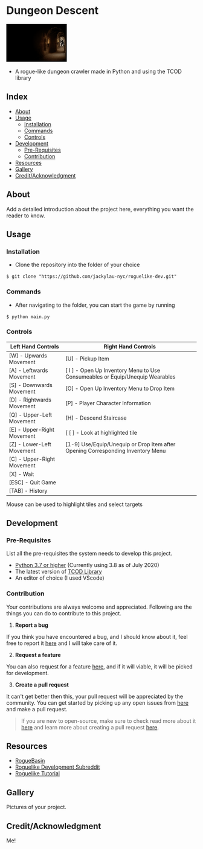 # Dungeon Descent
![Main Menu](https://raw.githubusercontent.com/jackylau-nyc/dungeon-descent/main/menu_background.png)
- A rogue-like dungeon crawler made in Python and using the TCOD library

## Index

- [About](#about)
- [Usage](#usage)
  - [Installation](#installation)
  - [Commands](#commands)
  - [Controls](#controls)
- [Development](#development)
  - [Pre-Requisites](#pre-requisites)
  - [Contribution](#contribution)
- [Resources](#resources)
- [Gallery](#camera-gallery)
- [Credit/Acknowledgment](#star2-creditacknowledgment)

## About
Add a detailed introduction about the project here, everything you want the reader to know.

## Usage


### Installation
- Clone the repository into the folder of your choice

```
$ git clone "https://github.com/jackylau-nyc/roguelike-dev.git"
```

### Commands
- After navigating to the folder, you can start the game by running
```
$ python main.py
```

### Controls
Left Hand Controls | Right Hand Controls
------------ | -------------
[W] - Upwards Movement | [U] - Pickup Item
[A] - Leftwards Movement | [ I ] - Open Up Inventory Menu to Use Consumeables or Equip/Unequip Wearables
[S] - Downwards Movement | [O] - Open Up Inventory Menu to Drop Item
[D] - Rightwards Movement | [P] - Player Character Information
[Q] - Upper-Left Movement | [H] - Descend Staircase
[E] - Upper-Right Movement | [ [ ] - Look at highlighted tile
[Z] - Lower-Left Movement | [1-9] Use/Equip/Unequip or Drop Item after Opening Corresponding Inventory Menu
[C] - Upper-Right Movement |
[X] - Wait |
[ESC] - Quit Game |
[TAB] - History |

Mouse can be used to highlight tiles and select targets

## Development

### Pre-Requisites
List all the pre-requisites the system needs to develop this project.
- [Python 3.7 or higher](https://www.python.org/downloads/) (Currently using 3.8 as of July 2020)
- The latest version of [TCOD Library](https://python-tcod.readthedocs.io/en/latest/installation.html)
- An editor of choice (I used VScode)

 ### Contribution

 Your contributions are always welcome and appreciated. Following are the things you can do to contribute to this project.

 1. **Report a bug**

 If you think you have encountered a bug, and I should know about it, feel free to report it [here]() and I will take care of it.

 2. **Request a feature**

 You can also request for a feature [here](), and if it will viable, it will be picked for development.  

 3. **Create a pull request**

 It can't get better then this, your pull request will be appreciated by the community. You can get started by picking up any open issues from [here]() and make a pull request.

 > If you are new to open-source, make sure to check read more about it [here](https://www.digitalocean.com/community/tutorial_series/an-introduction-to-open-source) and learn more about creating a pull request [here](https://www.digitalocean.com/community/tutorials/how-to-create-a-pull-request-on-github).

## Resources
- [RogueBasin](http://www.roguebasin.com/index.php?title=Main_Page)
- [Roguelike Development Subreddit](https://www.reddit.com/r/roguelikedev/)
- [Roguelike Tutorial](http://rogueliketutorials.com/)

## Gallery
Pictures of your project.

## Credit/Acknowledgment
Me!